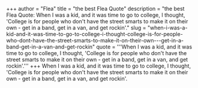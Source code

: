 +++
author = "Flea"
title = "the best Flea Quote"
description = "the best Flea Quote: When I was a kid, and it was time to go to college, I thought, 'College is for people who don't have the street smarts to make it on their own - get in a band, get in a van, and get rockin'."
slug = "when-i-was-a-kid-and-it-was-time-to-go-to-college-i-thought-college-is-for-people-who-dont-have-the-street-smarts-to-make-it-on-their-own---get-in-a-band-get-in-a-van-and-get-rockin"
quote = '''When I was a kid, and it was time to go to college, I thought, 'College is for people who don't have the street smarts to make it on their own - get in a band, get in a van, and get rockin'.'''
+++
When I was a kid, and it was time to go to college, I thought, 'College is for people who don't have the street smarts to make it on their own - get in a band, get in a van, and get rockin'.
